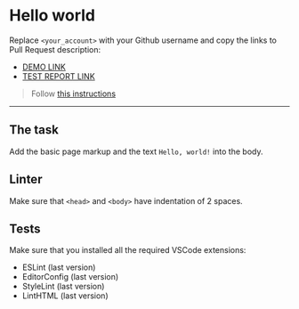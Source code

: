 # Hello world

Replace `<your_account>` with your Github username and copy the links to Pull Request description:
- [DEMO LINK](https://YuliaYanovskaya.github.io/layout_hello-world/) <br>
- [TEST REPORT LINK](https://YuliaYanovskaya.github.io/layout_hello-world/report/html_report/)

> Follow [this instructions](https://mate-academy.github.io/layout_task-guideline/#how-to-solve-the-layout-tasks-on-github)
___

## The task

Add the basic page markup and the text `Hello, world!` into the body.

## Linter

Make sure that `<head>` and `<body>` have indentation of 2 spaces.

## Tests

Make sure that you installed all the required VSCode extensions:

- ESLint (last version)
- EditorConfig (last version)
- StyleLint (last version)
- LintHTML (last version)
